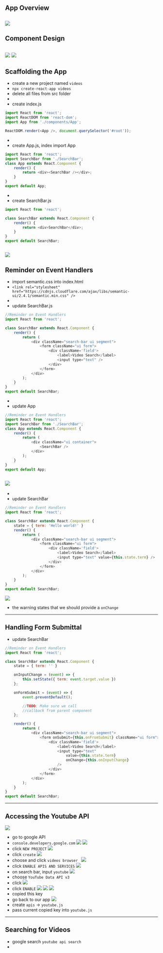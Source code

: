 ## App Overview
![](img/2019-12-31-13-35-10.png)
---

## Component Design
![](img/2019-12-31-13-35-59.png)
![](img/2019-12-31-13-54-13.png)
---

## Scaffolding the App
- create a new project named `videos`
- `npx create-react-app videos`
- delete all files from src folder
- 
- create index.js
```js
import React from 'react';
import ReactDOM from 'react-dom';
import App from './components/App';

ReactDOM.render(<App />, document.querySelector('#root'));
```
-
- create App.js, index import App
```js
import React from 'react';
import SearchBar from './SearchBar';
class App extends React.Component {
    render() {
        return <div><SearchBar /></div>;
    }
}
export default App;
```
-
- create SearchBar.js
```js
import React from 'react';

class SearchBar extends React.Component {
    render() {
        return <div>SearchBar</div>;
    }
}
export default SearchBar;
```
![](img/2019-12-31-16-44-10.png)
---


## Reminder on Event Handlers
- import semantic.css into index.html
- `<link rel="stylesheet" href="https://cdnjs.cloudflare.com/ajax/libs/semantic-ui/2.4.1/semantic.min.css" />`
- 
- update SearchBar.js
```js
//Reminder on Event Handlers
import React from 'react';

class SearchBar extends React.Component {
    render() {
        return (
            <div className="search-bar ui segment">
                <form className="ui form">
                    <div className='field'>
                        <label>Video Search</label>
                        <input type="text" />
                    </div>
                </form>
            </div>
        );
    }
}
export default SearchBar;
```
-
- update App
```js
//Reminder on Event Handlers
import React from 'react';
import SearchBar from './SearchBar';
class App extends React.Component {
    render() {
        return (
            <div className="ui container">
                <SearchBar />
            </div>
        );
    }
}
export default App;
```
![](img/2019-12-31-20-59-21.png)
---
-
- update SearchBar
```js
//Reminder on Event Handlers
import React from 'react';

class SearchBar extends React.Component {
    state = { term: 'Hello world!' }
    render() {
        return (
            <div className="search-bar ui segment">
                <form className="ui form">
                    <div className='field'>
                        <label>Video Search</label>
                        <input type="text" value={this.state.term} />
                    </div>
                </form>
            </div>
        );
    }
}
export default SearchBar;
```
![](img/2019-12-31-21-06-26.png)
- the warning states that we should provide a `onChange`
---

## Handling Form Submittal
- update SearchBar
```js
//Reminder on Event Handlers
import React from 'react';

class SearchBar extends React.Component {
    state = { term: '' }

    onInputChange = (event) => {
        this.setState({ term: event.target.value })
    };

    onFormSubmit = (event) => {
        event.preventDefault();

        //TODO: Make sure we call
        //callback from parent component
    };

    render() {
        return (
            <div className="search-bar ui segment">
                <form onSubmit={this.onFromSubmit} className="ui form">
                    <div className='field'>
                        <label>Video Search</label>
                        <input type="text"
                            value={this.state.term}
                            onChange={this.onInputChange}
                        />
                    </div>
                </form>
            </div>
        );
    }
}
export default SearchBar;
```
---


## Accessing the Youtube API
![](img/2019-12-31-22-31-01.png)
- go to google API
- `console.developers.google.com`
![](img/2019-12-31-22-36-46.png)
![](img/2019-12-31-22-37-12.png)
- click `NEW PROJECT`
![](img/2019-12-31-22-39-24.png)
- click `create`
![](img/2019-12-31-22-41-26.png)
- choose and click `videos browser `
![](img/2019-12-31-22-42-15.png)
- click `ENABLE APIS AND SERVICES`
![](img/2019-12-31-22-51-48.png)
- on search bar, input `youtube`
![](img/2019-12-31-22-52-24.png)
- choose `YouTube Data API v3`
- click
![](img/2019-12-31-22-55-37.png)
- click `ENABLE`
![](img/2019-12-31-22-56-57.png)
![](img/2019-12-31-22-59-47.png)
![](img/2019-12-31-23-01-01.png)
- copied this key
- go back to our app
![](img/2019-12-31-23-02-29.png)
- create `apis` -> `youtube.js`
- pass current copied key into `youtube.js`
---

## Searching for Videos
- google search `youtube api search`
- 
